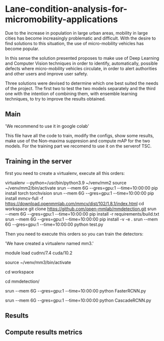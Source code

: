 # Lane-condition-analysis-for-micromobility-applications

Due to the increase in population in large urban areas, mobility in large cities has become increasingly problematic and difficult. With the desire to find solutions to this situation, the use of micro-mobility vehicles has become popular.

In this sense the solution presented proposes to make use of Deep Learning and Computer Vision techniques in order to identify, automatically, possible defects where micro-mobility vehicles circulate, in order to alert authorities and other users and improve user safety.

Three solutions were devised to determine which one best suited the needs of the project. The first two to test the two models separately and the third one with the intention of combining them, with ensemble learning techniques, to try to improve the results obtained.


## Main
'We recommend to use it in google colab'

This file have all the code to train, modify the configs, show some results, make use of the Non-maxima suppresion and compute mAP for the two models.
For the training part we recomend to use it on the serverof TSC.

## Training in the server

first you need to create a virtualenv, execute all this orders:

virtualenv --python=/usr/bin/python3.9 ~/venv/mm2
source ~/venv/mm2/bin/activate
srun --mem 6G --gres=gpu:1 --time=10:00:00 pip install torch torchvision
srun --mem 6G --gres=gpu:1 --time=10:00:00 pip install mmcv-full -f https://download.openmmlab.com/mmcv/dist/102/1.8.1/index.html
cd workspace
git clone https://github.com/open-mmlab/mmdetection.git
srun --mem 6G --gres=gpu:1 --time=10:00:00 pip install -r requirements/build.txt
srun --mem 6G --gres=gpu:1 --time=10:00:00 pip install -v -e .
srun --mem 6G --gres=gpu:1 --time=10:00:00 python test.py

Then you need to execute this orders so you can train the detectors:

'We have created a virtualenv named mm3.'

module load cudnn/7.4 cuda/10.2

source ~/venv/mm3/bin/activate

cd workspace

cd mmdetection/

srun --mem 6G --gres=gpu:1 --time=10:00:00 python FasterRCNN.py

srun --mem 6G --gres=gpu:1 --time=10:00:00 python CascadeRCNN.py


## Results

## Compute results metrics



